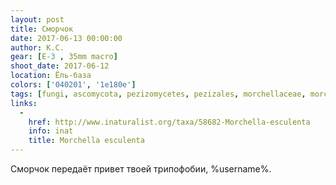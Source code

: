 ```yaml
---
layout: post
title: Сморчок
date: 2017-06-13 00:00:00
author: К.С.
gear: [E-3 , 35mm macro]
shoot_date: 2017-06-12
location: Ёль-база
colors: ['040201', '1e180e']
tags: [fungi, ascomycota, pezizomycetes, pezizales, morchellaceae, morchella, morchella esculenta]
links:
  -
    href: http://www.inaturalist.org/taxa/58682-Morchella-esculenta
    info: inat
    title: Morchella esculenta
---
```

Сморчок передаёт привет твоей трипофобии, %username%.
